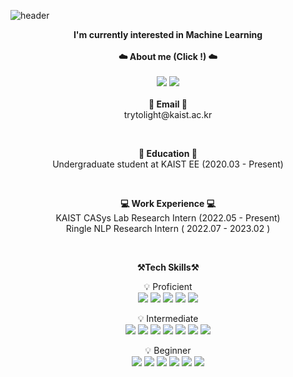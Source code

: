 ![header](https://capsule-render.vercel.app/api?type=waving&color=dfe4f0&height=300&section=header&text=Younghwan's%20GitHub&fontSize=50&animation=fadeIn)
<br>

<p align="center">
    <Strong>I'm currently interested in Machine Learning</Strong> <br><br>
    <Strong>☁️ About me (Click !) ☁️</Strong><br><br>
    <a href="https://www.linkedin.com/in/younghwan0120/"><img src="https://img.shields.io/badge/-LinkedIn-blue?style=for-the-badge&logo=Linkedin&logoColor=white"/></a>
    <a href="https://kim-yh.notion.site/Blog-3429a1063b6948e19d85abc3a3e8f3ec?pvs=4"><img src="https://img.shields.io/badge/Blog-000000?style=for-the-badge&logo=notion&logoColor=white"/></a>
    <br><br>
    <Strong>📧 Email 📧</Strong><br>trytolight@kaist.ac.kr<br>
</p>

<br>

<p align="center">
    <Strong>🏫 Education 🏫 </strong><br>
    Undergraduate student at KAIST EE (2020.03 - Present)<br>
</p>

<br>

<p align="center">
    <Strong>💻 Work Experience 💻 </strong><br>
    KAIST CASys Lab Research Intern (2022.05 - Present)<br>
    Ringle NLP Research Intern ( 2022.07 - 2023.02 )<br>
</p>

<br>

<p align="center">
    <Strong>⚒️Tech Skills⚒️</Strong><br>
</p>

<p align="center" display="inline-block">
    💡 Proficient <br>
    <img src="https://img.shields.io/badge/C-A8B9CC?style=for-the-badge&logo=C&logoColor=white">
    <img src="https://img.shields.io/badge/Python-3776AB?style=for-the-badge&logo=Python&logoColor=white">
    <img src = https://img.shields.io/badge/PyTorch-EE4C2C?style=for-the-badge&logo=PyTorch&logoColor=white>
    <img src="https://img.shields.io/badge/Pandas-150458?style=for-the-badge&logo=Pandas&logoColor=white">
    <img src="https://img.shields.io/badge/Numpy-013243?style=for-the-badge&logo=Numpy&logoColor=white">
</p>
<p align="center" display="inline-block">
    💡 Intermediate <br>
    <img src="https://img.shields.io/badge/mysql-4479A1?style=for-the-badge&logo=mysql&logoColor=white">
    <img src="https://img.shields.io/badge/git-F05032?style=for-the-badge&logo=git&logoColor=white">
    <img src="https://img.shields.io/badge/Linux-FCC624?style=for-the-badge&logo=Linux&logoColor=white">
    <img src="https://img.shields.io/badge/Tensorflow-FF6F00?style=for-the-badge&logo=Tensorflow&logoColor=white">    
    <img src="https://img.shields.io/badge/Django-092E20?style=for-the-badge&logo=Django&logoColor=white">
    <img src="https://img.shields.io/badge/AWS EC2-FF9900?style=for-the-badge&logo=amazonec2&logoColor=white">
    <img src="https://img.shields.io/badge/AWS RDS-527FFF?style=for-the-badge&logo=amazonrds&logoColor=white">
</p>
<p align="center" display="inline-block">
    💡 Beginner <br>
    <img src="https://img.shields.io/badge/Java-ED8B00?style=for-the-badge&logo=Jameson&logoColor=white">
    <img src="https://img.shields.io/badge/css-1572B6?style=for-the-badge&logo=css3&logoColor=white">
    <img src="https://img.shields.io/badge/html-E34F26?style=for-the-badge&logo=html5&logoColor=white">
    <img src="https://img.shields.io/badge/Docker-2496ED?style=for-the-badge&logo=Docker&logoColor=white">
    <img src="https://img.shields.io/badge/JS-F7DF1E?style=for-the-badge&logo=javascript&logoColor=white">
    <img src="https://img.shields.io/badge/flask-000000?style=for-the-badge&logo=flask&logoColor=white">
</p>

<br>
